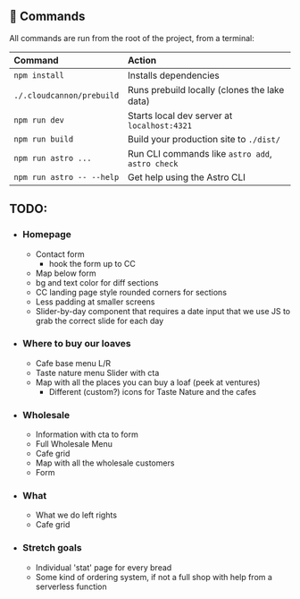 ## 🧞 Commands

All commands are run from the root of the project, from a terminal:

| Command                   | Action                                           |
| :------------------------ | :----------------------------------------------- |
| `npm install`             | Installs dependencies                            |
| `./.cloudcannon/prebuild` | Runs prebuild locally (clones the lake data)     |
| `npm run dev`             | Starts local dev server at `localhost:4321`      |
| `npm run build`           | Build your production site to `./dist/`          |
| `npm run astro ...`       | Run CLI commands like `astro add`, `astro check` |
| `npm run astro -- --help` | Get help using the Astro CLI                     |

## TODO:

- ### Homepage
  - Contact form
    - hook the form up to CC
  - Map below form
  - bg and text color for diff sections
  - CC landing page style rounded corners for sections
  - Less padding at smaller screens
  - Slider-by-day component that requires a date input that we use JS to grab the correct slide for each day
- ### Where to buy our loaves
  - Cafe base menu L/R
  - Taste nature menu Slider with cta
  - Map with all the places you can buy a loaf (peek at ventures)
    - Different (custom?) icons for Taste Nature and the cafes
- ### Wholesale
  - Information with cta to form
  - Full Wholesale Menu
  - Cafe grid
  - Map with all the wholesale customers
  - Form
- ### What
  - What we do left rights
  - Cafe grid
- ### Stretch goals
  - Individual 'stat' page for every bread
  - Some kind of ordering system, if not a full shop with help from a serverless function
